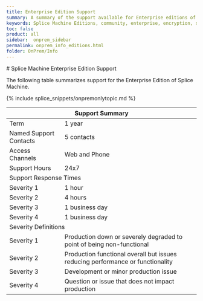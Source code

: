 ```yaml
---
title: Enterprise Edition Support
summary: A summary of the support available for Enterprise editions of Splice Machine.
keywords: Splice Machine Editions, community, enterprise, encryption, support
toc: false
product: all
sidebar:  onprem_sidebar
permalink: onprem_info_editions.html
folder: OnPrem/Info
---
```

<section>
<div class="TopicContent" data-swiftype-index="true" markdown="1">
# Splice Machine Enterprise Edition Support

The following table summarizes support for the Enterprise Edition of
Splice Machine.

{% include splice_snippets/onpremonlytopic.md %}
<table class="featureList">
	            <col />
	            <col />
	            <thead>
	                <tr>
	                    <th colspan="2">Support Summary</th>
	                </tr>
	            </thead>
	            <tbody>
	                <tr>
	                    <td class="featureName">Term</td>
	                    <td class="leftAlign">1 year</td>
	                </tr>
	                <tr>
	                    <td class="featureName">Named Support Contacts</td>
	                    <td class="leftAlign">5 contacts</td>
	                </tr>
	                <tr>
	                    <td class="featureName">Access Channels</td>
	                    <td class="leftAlign">Web and Phone</td>
	                </tr>
	                <tr>
	                    <td class="featureName">Support Hours</td>
	                    <td class="leftAlign">24x7</td>
	                </tr>
	                <tr>
	                    <td class="subHeader" colspan="2">Support Response Times</td>
	                </tr>
	                <tr>
	                    <td class="featureName">Severity 1</td>
	                    <td class="leftAlign">1 hour</td>
	                </tr>
	                <tr>
	                    <td class="featureName">Severity 2</td>
	                    <td class="leftAlign">4 hours</td>
	                </tr>
	                <tr>
	                    <td class="featureName">Severity 3</td>
	                    <td class="leftAlign">1 business day</td>
	                </tr>
	                <tr>
	                    <td class="featureName">Severity 4</td>
	                    <td class="leftAlign">1 business day</td>
	                </tr>
	                <tr>
	                    <td class="subHeader" colspan="2">Severity Definitions</td>
	                </tr>
	                <tr>
	                    <td class="featureName">Severity 1</td>
	                    <td class="leftAlign">Production down or severely degraded to point of being non-functional</td>
	                </tr>
	                <tr>
	                    <td class="featureName">Severity 2</td>
	                    <td class="leftAlign">Production functional overall but issues reducing performance or functionality</td>
	                </tr>
	                <tr>
	                    <td class="featureName">Severity 3</td>
	                    <td class="leftAlign">Development or minor production issue</td>
	                </tr>
	                <tr>
	                    <td class="featureName">Severity 4</td>
	                    <td class="leftAlign">Question or issue that does not impact production</td>
	                </tr>
	            </tbody>
	        </table>
</div>
</section>

